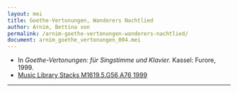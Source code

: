 ```yaml
---
layout: mei
title: Goethe-Vertonungen, Wanderers Nachtlied
author: Arnim, Bettina von
permalink: /arnim-goethe-vertonungen-wanderers-nachtlied/
document: arnim_goethe_vertonungen_004.mei
---
```


- In *Goethe-Vertonungen: für Singstimme und Klavier.* Kassel: Furore, 1999.
- <a href="https://tufts-primo.hosted.exlibrisgroup.com/permalink/f/bnf7qa/01TUN_ALMA2194665740003851" target="_blank">Music Library Stacks M1619.5.G56 A76 1999</a>

---

